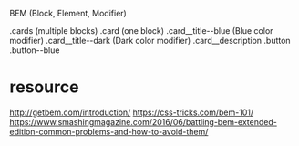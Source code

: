 BEM (Block, Element, Modifier)

.cards (multiple blocks)
.card (one block)
.card__title--blue (Blue color modifier)
.card__title--dark (Dark color modifier)
.card__description
.button
.button--blue


# resource

http://getbem.com/introduction/
https://css-tricks.com/bem-101/
https://www.smashingmagazine.com/2016/06/battling-bem-extended-edition-common-problems-and-how-to-avoid-them/